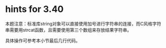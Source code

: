 # hints for 3.40

本题注意：标准库string对象可以直接使用加号进行字符串的连接，而C风格字符串需要用strcat函数，且需要使用第三个数组来存放结果字符串。

具体操作可参考本小节最后几行代码。